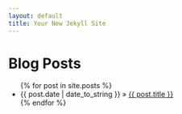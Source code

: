 ```yaml
---
layout: default
title: Your New Jekyll Site
---
```


<div id="home">
  <h1>Blog Posts</h1>
  <ul class="posts">
    {% for post in site.posts %}
      <li><span>{{ post.date | date_to_string }}</span> &raquo; <a href="{{site.baseurl}}{{post.url}}">{{ post.title }}</a></li>
    {% endfor %}
  </ul>
</div>
